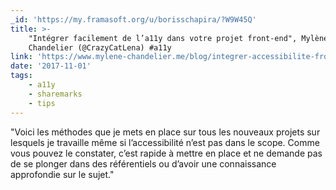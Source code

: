 ```yaml
---
_id: 'https://my.framasoft.org/u/borisschapira/?W9W45Q'
title: >-
    "Intégrer facilement de l’a11y dans votre projet front-end", Mylène
    Chandelier (@CrazyCatLena) #a11y
link: 'https://www.mylene-chandelier.me/blog/integrer-accessibilite-front.html'
date: '2017-11-01'
tags:
    - a11y
    - sharemarks
    - tips
---
```


<div class="markdown"><p>&quot;Voici les méthodes que je mets en place sur tous les nouveaux projets sur lesquels je travaille même si l’accessibilité n’est pas dans le scope. Comme vous pouvez le constater, c’est rapide à mettre en place et ne demande pas de se plonger dans des référentiels ou d’avoir une connaissance approfondie sur le sujet.&quot;
</p></div>
